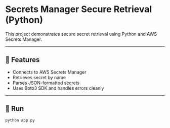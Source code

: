 # Secrets Manager Secure Retrieval (Python)

This project demonstrates secure secret retrieval using Python and AWS Secrets Manager.

---

## 🔐 Features

- Connects to AWS Secrets Manager
- Retrieves secret by name
- Parses JSON-formatted secrets
- Uses Boto3 SDK and handles errors cleanly

---

## 🧪 Run

```bash
python app.py
